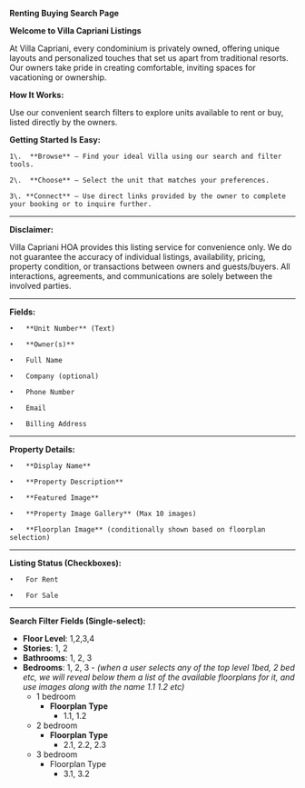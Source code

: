 **Renting Buying Search Page**

**Welcome to Villa Capriani Listings**

At Villa Capriani, every condominium is privately owned, offering unique layouts and personalized touches that set us apart from traditional resorts. Our owners take pride in creating comfortable, inviting spaces for vacationing or ownership.

**How It Works:**

Use our convenient search filters to explore units available to rent or buy, listed directly by the owners.

**Getting Started Is Easy:**

	1\.	 **Browse** – Find your ideal Villa using our search and filter tools.

	2\.	 **Choose** – Select the unit that matches your preferences.

	3\.	**Connect** – Use direct links provided by the owner to complete your booking or to inquire further.

---

**Disclaimer:**

Villa Capriani HOA provides this listing service for convenience only. We do not guarantee the accuracy of individual listings, availability, pricing, property condition, or transactions between owners and guests/buyers. All interactions, agreements, and communications are solely between the involved parties.

---

**Fields:**

	•	**Unit Number** (Text)

	•	**Owner(s)**

	•	Full Name

	•	Company (optional)

	•	Phone Number

	•	Email

	•	Billing Address

---

**Property Details:**

	•	**Display Name**

	•	**Property Description** 

	•	**Featured Image**

	•	**Property Image Gallery** (Max 10 images)

	•	**Floorplan Image** (conditionally shown based on floorplan selection)

---

**Listing Status (Checkboxes):**

	•	For Rent

	•	For Sale

---

**Search Filter Fields (Single-select):**

* **Floor Level**: 1,2,3,4  
* **Stories**: 1, 2  
* **Bathrooms**: 1, 2, 3  
* **Bedrooms**: 1, 2, 3 \- *(when a user selects any of the top level 1bed, 2 bed etc,  we will reveal below them a list of the available floorplans for it, and use images along with the name 1.1 1.2 etc)*  
  * 1 bedroom  
    * **Floorplan Type**   
      * 1.1, 1.2  
  * 2 bedroom  
    * **Floorplan Type**  
      * 2.1, 2.2, 2.3  
  * 3 bedroom  
    * Floorplan Type  
      * 3.1, 3.2

